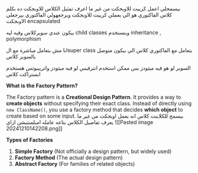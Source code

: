 بيسمحلي اعمل كرييت للاوبجكت من غير ما اعرف تمثيل الكلاس للاوبجكت ده
بكلم كلاس الفاكتوري هو الي يعملي كرييت للاوبجكت ويرجعهولي
الفاكتوري بيرجعلي الاوبجكت encapsulated 

بيكون عندي سوبركلاس وفيه ليه child classes 
وبنستخدم inheritance , polymorphism

انا مش بتعامل مباشرة مع الsuper class 
بتعامل مع الفاكتوري كلاس الي بيكون متوصل بالسوبر كلاس

السوبر لو هو فيه ميثودز بس ممكن استخدم انترفيس
لو فيه ميثودز واتريبيوتس هستخدم ابستراكت كلاس

**What is the Factory Pattern?**

The Factory pattern is a **Creational Design Pattern**. It provides a way to **create objects** without specifying their exact class. Instead of directly using `new ClassName()`, you use a factory method that decides **which object** to create based on some input.
بيسمح للكلاينت كلاس انه يعمل اوبجكت من غير ما يعرف تفاصيل الكلاس بتاعه عامله امبلمنتيشن ازاي
![[Pasted image 20241210142208.png]]


 **Types of Factories**

1. **Simple Factory** (Not officially a design pattern, but widely used)
2. **Factory Method** (The actual design pattern)
3. **Abstract Factory** (For families of related objects)


